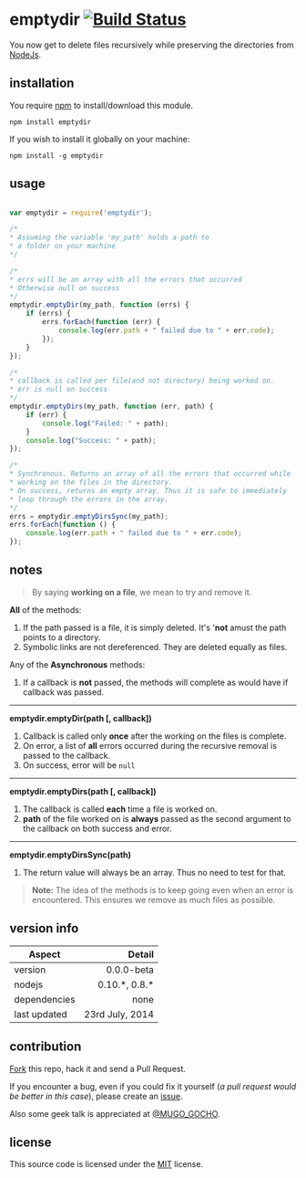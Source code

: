 ﻿
# emptydir [![Build Status](https://travis-ci.org/GochoMugo/emptydir.svg?branch=master)](https://travis-ci.org/GochoMugo/emptydir)



You now get to delete files recursively while preserving the directories from [NodeJs][nodejs].

## installation ##

You require [npm][npm] to install/download this module.

`npm install emptydir`

If you wish to install it globally on your machine:

`npm install -g emptydir`

## usage ##

```js

var emptydir = require('emptydir');

/* 
* Assuming the variable 'my_path' holds a path to
* a folder on your machine
*/

/*
* errs will be an array with all the errors that occurred
* Otherwise null on success
*/
emptydir.emptyDir(my_path, function (errs) {
    if (errs) {
        errs.forEach(function (err) {
            console.log(err.path + " failed due to " + err.code);
        });
    }
});

/*
* callback is called per file(and not directory) being worked on.
* err is null on success
*/
emptydir.emptyDirs(my_path, function (err, path) {
    if (err) {
        console.log("Failed: " + path);
    }
    console.log("Success: " + path);
});

/*
* Synchronous. Returns an array of all the errors that occurred while
* working on the files in the directory.
* On success, returns an empty array. Thus it is safe to immediately
* loop through the errors in the array.
*/
errs = emptydir.emptyDirsSync(my_path);
errs.forEach(function () {
    console.log(err.path + " failed due to " + err.code);
});
```

## notes ##

> By saying **working on a file**, we mean to try and remove it.

**All** of the methods:

1. If the path passed is a file, it is simply deleted. It's '**not** amust the path points to a directory.
2. Symbolic links are not dereferenced. They are deleted equally as files.

Any of the **Asynchronous** methods:

1. If a callback is **not** passed, the methods will complete as would have if callback was passed.

<hr>

**emptydir.emptyDir(path [, callback])**

1. Callback is called only **once** after the working on the files is complete.
2. On error, a list of **all** errors occurred during the recursive removal is passed to the callback.
3. On success, error will be `null`

<hr>

**emptydir.emptyDirs(path [, callback])**

1. The callback is called **each** time a file is worked on.
2. **path** of the file worked on is **always** passed as the second argument to the callback on both success and error.

<hr>

**emptydir.emptyDirsSync(path)**

1. The return value will always be an array. Thus no need to test for that.

> **Note:** The idea of the methods is to keep going even when an error is encountered. This ensures we remove as much files as possible.

## version info ##

|Aspect|Detail|
|------|------:|
|version|0.0.0-beta|
|nodejs|0.10.\*, 0.8.\*|
|dependencies|none|
|last updated|23rd July, 2014|

<!-- > A different [version][version]?-->

## contribution ##

[Fork][fork] this repo, hack it and send a Pull Request.

If you encounter a bug, even if you could fix it yourself (*a pull request would be better in this case*), please create an [issue].

Also some geek talk is appreciated at [@MUGO_GOCHO][tweet].

## license #

This source code is licensed under the [MIT][MIT] license.

[nodejs]:https://nodejs.org "NodeJs Homepage"
[npm]:https://npmjs.org "Node Package Manager"
<!--[version]:https://github.com/GochoMugo/emptydir "All Versions"-->
[fork]:https://github.com/GochoMugo/emptydir "Fork this repo"
[issue]:https://github.com/GochoMugo/emptydir/issues "Create an issue"
[tweet]:https://twitter.com/MUGO_GOCHO "Tweet me"
[MIT]:https://github.com/GochoMugo/emptydir/blob/master/LICENSE  "Read the License"
